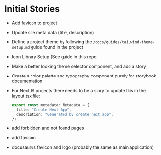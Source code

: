 # Initial Stories

- Add favicon to project
- Update site meta data (title, description)
- Define a project theme by following the `/docs/guides/tailwind-theme-setup.md` guide found in the project
- Icon Library Setup (See guide in this repo)
- Make a better looking theme selector component, and add a story
- Create a color palette and typography component purely for storybook documentation
- For NextJS projects there needs to be a story to update this in the layout.tsx file:

  ```ts
  export const metadata: Metadata = {
    title: "Create Next App",
    description: "Generated by create next app",
  };
  ```

- add forbidden and not found pages
- add favicon
- docusaurus favicon and logo (probably the same as main application)
